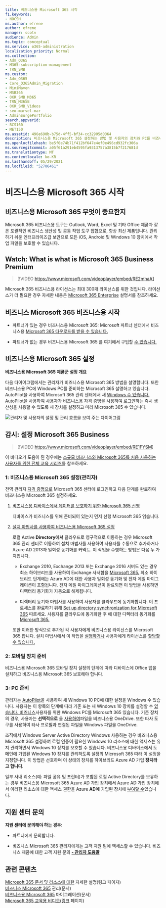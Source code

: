```yaml
---
title: 비즈니스용 Microsoft 365 시작
f1.keywords:
- NOCSH
ms.author: efrene
author: efrene
manager: scotv
audience: Admin
ms.topic: conceptual
ms.service: o365-administration
localization_priority: Normal
ms.collection:
- Adm_O365
- M365-subscription-management
- TRN_SMB
ms.custom:
- Adm_O365
- Core_O365Admin_Migration
- MiniMaven
- MSB365
- OKR_SMB_M365
- TRN_M365B
- OKR_SMB_Videos
- seo-marvel-mar
- AdminSurgePortfolio
search.appverid:
- BCS160
- MET150
ms.assetid: 496e690b-b75d-4ff5-bf34-cc32905d0364
description: 비즈니스용 Microsoft 365 설정하는 방법 및 사용자의 장치와 PC를 비즈니스용 앱으로 보호할 수 있도록 준비하는 방법에 대해 Microsoft 365 대해 자세히 알아보습니다.
ms.openlocfilehash: be5f0e74b71f412bf647e4ef0e496cd932fc306a
ms.sourcegitcommit: a05f61a291eb4595fa9313757a3815b7f217681d
ms.translationtype: MT
ms.contentlocale: ko-KR
ms.lasthandoff: 05/29/2021
ms.locfileid: "52706461"
---
```

# <a name="get-started-with-microsoft-365-for-business"></a>비즈니스용 Microsoft 365 시작

## <a name="what-is-microsoft-365-for-business"></a>비즈니스용 Microsoft 365 무엇이 중요한지

Microsoft 365 비즈니스용 도구는 Outlook, Word, Excel 및 기타 Office 제품과 같은 포괄적인 비즈니스 생산성 및 공동 작업 도구 집합으로, 항상 최신 제품입니다. 관리하기 쉬운 엔터프라이즈급 보안으로 모든 iOS, Android 및 Windows 10 장치에서 작업 파일을 보호할 수 있습니다.

## <a name="watch-what-is-microsoft-365-business-premium"></a>Watch: What is what is Microsoft 365 Business Premium

> [!VIDEO https://www.microsoft.com/videoplayer/embed/RE2mhaA] 
  
Microsoft 365 비즈니스용 라이선스는 최대 300개 라이선스를 위한 것입니다. 라이선스가 더 필요한 경우 자세한 내용은 [Microsoft 365 Enterprise](../enterprise/index.yml) 설명서를 참조하세요. 
  
## <a name="get-microsoft-365-for-business"></a>비즈니스 Microsoft 365 비즈니스용 시작

- 파트너가 있는 경우 비즈니스용 Microsoft 365: Microsoft 파트너 센터에서 비즈니스용 [Microsoft 365 다운로드를 받을 수 있습니다.](get-microsoft-365-business.md)
    
- 파트너가 없는 경우 비즈니스용 Microsoft 365 를 여기에서 구입할 [수 있습니다.](https://www.microsoft.com/microsoft-365/business)
    
## <a name="set-up-microsoft-365-for-business"></a>비즈니스용 Microsoft 365 설정

 **비즈니스용 Microsoft 365 제품군 설정 개요**
  
다음 다이어그램에서는 관리자가 비즈니스용 Microsoft 365 방법을 설명합니다. 또한 비즈니스용 PC에 Windows PC를 준비하는 Microsoft 365 설명하고 있습니다. AutoPilot을 사용하여 Microsoft 365 관리 센터에서 새 [Windows 수 있습니다.](add-autopilot-devices-and-profile.md) AutoPilot을 사용하여 사용자가 비즈니스용 자격 증명을 사용하여 로그인하는 즉시 생산성을 사용할 수 있도록 새 장치를 설정하고 미리 Microsoft 365 수 있습니다.
  
![관리자 및 사용자의 설정 및 관리 흐름을 보여 주는 다이어그램](../media/249f81fc-7e79-44c7-8425-3a0b7b651c3b.png)

## <a name="watch-set-up-microsoft-365-business"></a>감시: 설정 Microsoft 365 Business

> [!VIDEO https://www.microsoft.com/videoplayer/embed/RE1FYSM] 

이 비디오가 도움이 된 경우에는 [소규모 비즈니스와 Microsoft 365를 처음 사용하는 사용자를 위한 전체 교육 시리즈](../business-video/index.yml)를 참조하세요.

  
### <a name="1-set-up-microsoft-365-for-business-admin"></a>1: 비즈니스용 Microsoft 365 설정(관리자)

전역 관리자 [자격 증명으로](https://portal.office.com/adminportal/home) Microsoft 365 센터에 로그인하고 다음 단계를 완료하여 비즈니스용 Microsoft 365 설정하세요. 
  
1. [비즈니스용 디바이스에서 데이터를 보호하기 위한 Microsoft 365 선행](pre-requisites-for-data-protection.md)
    
    디바이스가 비즈니스를 위해 준비되어 있는지 먼저 선행 Microsoft 365 읽습니다.
    
2. [설치 마법사를 사용하여 비즈니스용 Microsoft 365 설정](set-up.md)
    
    로컬 Active **Directory에서** 클라우드로 영구적으로 이동하는 경우 Microsoft 365 관리 센터로 이동하여 설치 마법사를 사용하여 사용자를 수동으로 추가하거나 Azure AD 2013과 일회성 동기화를 커넥트. 이 작업을 수행하는 방법은 다음 두 가지입니다. 
    
    - Exchange 2010, Exchange 2013 또는 Exchange 2016 서버도 있는 경우 최소 하이브리드를 사용하여 Exchange 사서함을 [Microsoft 365.](/Exchange/mailbox-migration/use-minimal-hybrid-to-quickly-migrate) 최소 하이브리드 단계에는 Azure AD에 대한 사용자 일회성 동기화 및 전자 메일 마이그레이션이 포함됩니다. 전자 메일 마이그레이션이 완료되면 이 방법을 사용하면 디렉터리 동기화가 자동으로 해제됩니다.
    
    - 디렉터리 동기화 마법사를 사용하여 사용자를 클라우드에 동기화합니다. 이 프로세스를 완료하기 위해 [Set up directory synchronization for Microsoft 365](../enterprise/set-up-directory-synchronization.md) 따르세요. 사용자를 클라우드에 동기화한 후 에 대한 디렉터리 동기화를 [Microsoft 365.](../enterprise/turn-off-directory-synchronization.md)
    
    또한 이러한 방식으로 추가된 각 사용자에게 비즈니스용 라이선스를 Microsoft 365 합니다. 설치 마법사에서 이 작업을 [실행하거나](set-up.md) 사용자에게 라이선스를 [할당할 수 있습니다.](../admin/manage/assign-licenses-to-users.md)
    
### <a name="2-prepare-mobile-devices"></a>2: 모바일 장치 준비

비즈니스용 Microsoft 365 [](set-up-mobile-devices.md) 모바일 장치 설정의 단계에 따라 디바이스에 Office 앱을 설치하고 비즈니스용 Microsoft 365 보호해야 합니다. 
  
### <a name="3-prepare-pcs"></a>3: PC 준비

관리자는 [AutoPilot](add-autopilot-devices-and-profile.md)을 사용하여 새 Windows 10 PC에 대한 설정을 Windows 수 있습니다. 사용자는 이 항목의 단계에 따라 기존 또는 새 Windows 10 장치를 설정할 수 [있습니다. 비즈니스](set-up-windows-devices.md)사용자를 위한 Windows PC를 Microsoft 365 있습니다. 기존 장치의 경우, 사용자는 **선택적으로** 을 [사용하여](move-files-to-onedrive.md)파일을 비즈니스용 OneDrive. 또한 타사 도구를 사용하여 타사 프로필과 연결된 파일을 Windows 파일을 OneDrive.
  
조직에서 Windows Server Active Directory Windows 사용하는 경우 비즈니스용 Microsoft 365 설정하여 로컬 인증이 필요한 Windows 10 리소스에 대한 액세스는 유지 관리하면서 Windows 10 장치를 보호할 수 있습니다. 비즈니스용 디바이스에서 도메인에 가입된 Windows 10 장치를 관리하도록 설정의 Microsoft 365 따라 이 설정을 지정합니다. [](manage-windows-devices.md) 이 방법은 선호하며 이 상태의 장치를 하이브리드 Azure AD 가입 **장치라고 합니다.** 
  
일부 사내 리소스(예: 파일 공유 및 프린터)가 포함된 로컬 Active Directory를 보유하는 경우 비즈니스용 Microsoft 365 Azure AD 가입 장치에서 Azure AD 가입 장치에서 이러한 리소스에 대한 액세스 권한을 Azure **AD에** 가입된 장치에 [부여할 수](access-resources.md)있습니다.
  
  
## <a name="contact-support"></a>지원 센터 문의

 **지원 센터에 문의해야 하는 경우:**
  
- 파트너에게 문의합니다.
    
- 비즈니스 Microsoft 365 관리자에게는 고객 지원 팀에 액세스할 수 있습니다. 비즈니스 제품에 대한 고객 지원 문의 **[- 관리자 도움말](../business-video/get-help-support.md)**
    
## <a name="related-content"></a>관련 콘텐츠

[Microsoft 365 문서 및 리소스에 대한](./index.yml) 자세한 설명(링크 페이지)\
[비즈니스 Microsoft 365](manage.md) 관리(문서)\
[비즈니스용 Microsoft 365](migrate-to-microsoft-365-business.md) 마이그레이션(문서)\
[Microsoft 365 교육용 비디오(링크](../business-video/index.yml) 페이지)